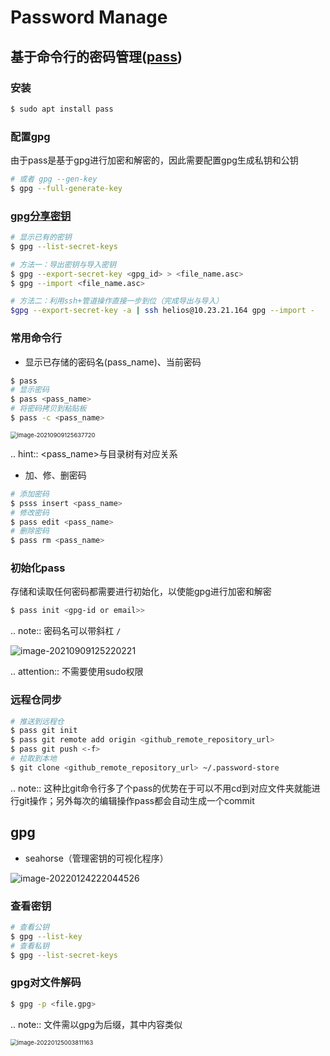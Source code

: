 # Password Manage

## 基于命令行的密码管理([pass](https://wiki.archlinux.org/title/Pass))

### 安装

```bash
$ sudo apt install pass
```

### 配置gpg

由于pass是基于gpg进行加密和解密的，因此需要配置gpg生成私钥和公钥

```bash
# 或者 gpg --gen-key
$ gpg --full-generate-key
```

### [gpg分享密钥](https://unix.stackexchange.com/questions/481939/how-to-export-a-gpg-private-key-and-public-key-to-a-file)

```bash
# 显示已有的密钥
$ gpg --list-secret-keys

# 方法一：导出密钥与导入密钥
$ gpg --export-secret-key <gpg_id> > <file_name.asc>
$ gpg --import <file_name.asc>

# 方法二：利用ssh+管道操作直接一步到位（完成导出与导入）
$gpg --export-secret-key -a | ssh helios@10.23.21.164 gpg --import -
```

### 常用命令行

* 显示已存储的密码名(pass_name)、当前密码

```bash
$ pass
# 显示密码
$ pass <pass_name>
# 将密码拷贝到粘贴板
$ pass -c <pass_name>
```

<img src="https://natsu-akatsuki.oss-cn-guangzhou.aliyuncs.com/img/image-20210909125637720.png" alt="image-20210909125637720" style="zoom:67%; " />

.. hint:: <pass_name>与目录树有对应关系

* 加、修、删密码

```bash
# 添加密码
$ psss insert <pass_name>
# 修改密码
$ pass edit <pass_name>
# 删除密码
$ pass rm <pass_name>
```

### 初始化pass

存储和读取任何密码都需要进行初始化，以使能gpg进行加密和解密

```bash
$ pass init <gpg-id or email>>
```

.. note:: 密码名可以带斜杠 `/`

![image-20210909125220221](https://natsu-akatsuki.oss-cn-guangzhou.aliyuncs.com/img/image-20210909125220221.png)

.. attention:: 不需要使用sudo权限

### 远程仓同步

```bash
# 推送到远程仓
$ pass git init
$ pass git remote add origin <github_remote_repository_url>
$ pass git push <-f>
# 拉取到本地
$ git clone <github_remote_repository_url> ~/.password-store
```

.. note:: 这种比git命令行多了个pass的优势在于可以不用cd到对应文件夹就能进行git操作；另外每次的编辑操作pass都会自动生成一个commit

## gpg

* seahorse（管理密钥的可视化程序）

![image-20220124222044526](https://natsu-akatsuki.oss-cn-guangzhou.aliyuncs.com/img/image-20220124222044526.png)

### 查看密钥

```bash
# 查看公钥
$ gpg --list-key
# 查看私钥
$ gpg --list-secret-keys
```

### gpg对文件解码

```bash
$ gpg -p <file.gpg>
```

.. note:: 文件需以gpg为后缀，其中内容类似

<img src="https://natsu-akatsuki.oss-cn-guangzhou.aliyuncs.com/img/image-20220125003811163.png" alt="image-20220125003811163" style="zoom:67%;" />
